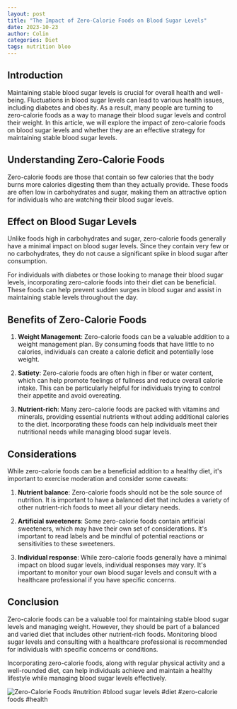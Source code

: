 ```yaml
---
layout: post
title: "The Impact of Zero-Calorie Foods on Blood Sugar Levels"
date: 2023-10-23
author: Colin
categories: Diet
tags: nutrition bloo
---
```


## Introduction

Maintaining stable blood sugar levels is crucial for overall health and well-being. Fluctuations in blood sugar levels can lead to various health issues, including diabetes and obesity. As a result, many people are turning to zero-calorie foods as a way to manage their blood sugar levels and control their weight. In this article, we will explore the impact of zero-calorie foods on blood sugar levels and whether they are an effective strategy for maintaining stable blood sugar levels.

## Understanding Zero-Calorie Foods

Zero-calorie foods are those that contain so few calories that the body burns more calories digesting them than they actually provide. These foods are often low in carbohydrates and sugar, making them an attractive option for individuals who are watching their blood sugar levels.

## Effect on Blood Sugar Levels

Unlike foods high in carbohydrates and sugar, zero-calorie foods generally have a minimal impact on blood sugar levels. Since they contain very few or no carbohydrates, they do not cause a significant spike in blood sugar after consumption.

For individuals with diabetes or those looking to manage their blood sugar levels, incorporating zero-calorie foods into their diet can be beneficial. These foods can help prevent sudden surges in blood sugar and assist in maintaining stable levels throughout the day.

## Benefits of Zero-Calorie Foods

1. **Weight Management**: Zero-calorie foods can be a valuable addition to a weight management plan. By consuming foods that have little to no calories, individuals can create a calorie deficit and potentially lose weight.

2. **Satiety**: Zero-calorie foods are often high in fiber or water content, which can help promote feelings of fullness and reduce overall calorie intake. This can be particularly helpful for individuals trying to control their appetite and avoid overeating.

3. **Nutrient-rich**: Many zero-calorie foods are packed with vitamins and minerals, providing essential nutrients without adding additional calories to the diet. Incorporating these foods can help individuals meet their nutritional needs while managing blood sugar levels.

## Considerations

While zero-calorie foods can be a beneficial addition to a healthy diet, it's important to exercise moderation and consider some caveats:

1. **Nutrient balance**: Zero-calorie foods should not be the sole source of nutrition. It is important to have a balanced diet that includes a variety of other nutrient-rich foods to meet all your dietary needs.

2. **Artificial sweeteners**: Some zero-calorie foods contain artificial sweeteners, which may have their own set of considerations. It's important to read labels and be mindful of potential reactions or sensitivities to these sweeteners.

3. **Individual response**: While zero-calorie foods generally have a minimal impact on blood sugar levels, individual responses may vary. It's important to monitor your own blood sugar levels and consult with a healthcare professional if you have specific concerns.

## Conclusion

Zero-calorie foods can be a valuable tool for maintaining stable blood sugar levels and managing weight. However, they should be part of a balanced and varied diet that includes other nutrient-rich foods. Monitoring blood sugar levels and consulting with a healthcare professional is recommended for individuals with specific concerns or conditions.

Incorporating zero-calorie foods, along with regular physical activity and a well-rounded diet, can help individuals achieve and maintain a healthy lifestyle while managing blood sugar levels effectively.

![Zero-Calorie Foods](https://source.unsplash.com/1600x900/?fruits,vegetables,low-calorie) #nutrition #blood sugar levels #diet #zero-calorie foods #health